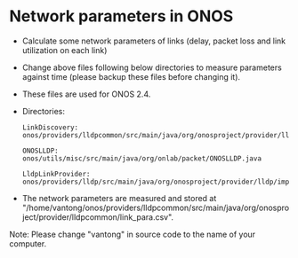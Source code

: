 # Network parameters in ONOS
- Calculate some network parameters of links (delay, packet loss and link utilization on each link)
- Change above files following below directories to measure parameters against time (please backup these files before changing it).
- These files are used for ONOS 2.4.
- Directories:

      LinkDiscovery: onos/providers/lldpcommon/src/main/java/org/onosproject/provider/lldpcommon/LinkDiscovery.java

      ONOSLLDP: onos/utils/misc/src/main/java/org/onlab/packet/ONOSLLDP.java

      LldpLinkProvider: onos/providers/lldp/src/main/java/org/onosproject/provider/lldp/impl/LldpLinkProvider.java

- The network parameters are measured and stored at "/home/vantong/onos/providers/lldpcommon/src/main/java/org/onosproject/provider/lldpcommon/link_para.csv".

Note: Please change "vantong" in source code to the name of your computer.

